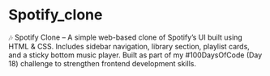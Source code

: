 # Spotify_clone
🎶 Spotify Clone – A simple web-based clone of Spotify’s UI built using HTML &amp; CSS. Includes sidebar navigation, library section, playlist cards, and a sticky bottom music player. Built as part of my #100DaysOfCode (Day 18) challenge to strengthen frontend development skills.

